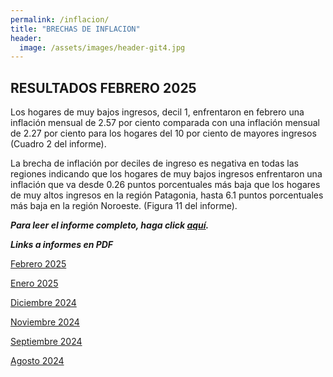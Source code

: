```yaml
---
permalink: /inflacion/
title: "BRECHAS DE INFLACION"
header:
  image: /assets/images/header-git4.jpg
---
```


## RESULTADOS FEBRERO 2025

Los hogares de muy bajos ingresos, decil 1, enfrentaron en febrero una inflación mensual de 2.57 por ciento comparada con una inflación mensual de 2.27 por ciento para los hogares del 10 por ciento de mayores ingresos (Cuadro 2 del informe).

La brecha de inflación por deciles de ingreso es negativa en todas las regiones indicando que los hogares de muy bajos ingresos enfrentaron una inflación que va desde 0.26 puntos porcentuales más baja que los hogares de muy altos ingresos en la región Patagonia, hasta 6.1 puntos porcentuales más baja en la región Noroeste.  (Figura 11 del informe).

***Para leer el informe completo, haga click [aquí](https://mrozada.github.io/brechas/).***


***Links a informes en PDF***

[Febrero 2025](https://github.com/mrozada/mrozada.github.io/blob/master/assets/pdf/BRECHAS%20DE%20INFLACION%20-%202025-02.pdf)

[Enero 2025](https://github.com/mrozada/mrozada.github.io/blob/master/assets/pdf/BRECHAS%20DE%20INFLACION%20-%202025-01.pdf)

[Diciembre 2024](https://github.com/mrozada/mrozada.github.io/blob/master/assets/pdf/BRECHAS%20DE%20INFLACION%20-%202024-12.pdf)

[Noviembre 2024](https://github.com/mrozada/mrozada.github.io/blob/master/assets/pdf/BRECHAS%20DE%20INFLACION%20-%202024-11.pdf)

[Septiembre 2024](https://github.com/mrozada/mrozada.github.io/blob/master/assets/pdf/BRECHAS%20DE%20INFLACION%20-%202024-09.pdf)

[Agosto 2024](https://github.com/mrozada/mrozada.github.io/blob/master/assets/pdf/BRECHAS%20DE%20INFLACION%20-%202024-08.pdf)